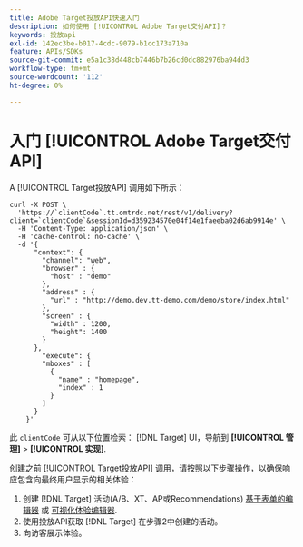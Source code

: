 ```yaml
---
title: Adobe Target投放API快速入门
description: 如何使用 [!UICONTROL Adobe Target交付API]？
keywords: 投放api
exl-id: 142ec3be-b017-4cdc-9079-b1cc173a710a
feature: APIs/SDKs
source-git-commit: e5a1c38d448cb7446b7b26cd0dc882976ba94dd3
workflow-type: tm+mt
source-wordcount: '112'
ht-degree: 0%

---
```


# 入门 [!UICONTROL Adobe Target交付API]

A [!UICONTROL Target投放API] 调用如下所示：

```
curl -X POST \
  'https://`clientCode`.tt.omtrdc.net/rest/v1/delivery?client=`clientCode`&sessionId=d359234570e04f14e1faeeba02d6ab9914e' \
  -H 'Content-Type: application/json' \
  -H 'cache-control: no-cache' \
  -d '{
      "context": {
        "channel": "web",
        "browser" : {
          "host" : "demo"
        },
        "address" : {
          "url" : "http://demo.dev.tt-demo.com/demo/store/index.html"
        },
        "screen" : {
          "width" : 1200,
          "height": 1400
        }
      },
        "execute": {
        "mboxes" : [
          {
            "name" : "homepage",
            "index" : 1
          }
        ]
      }
    }'
```

此 `clientCode` 可从以下位置检索： [!DNL Target] UI，导航到 **[!UICONTROL 管理]** > **[!UICONTROL 实现]**.

创建之前 [!UICONTROL Target投放API] 调用，请按照以下步骤操作，以确保响应包含向最终用户显示的相关体验：

1. 创建 [!DNL Target] 活动(A/B、XT、AP或Recommendations) [基于表单的编辑器](https://experienceleague.adobe.com/docs/target/using/experiences/form-experience-composer.html?lang=en) 或 [可视化体验编辑器](https://experienceleague.adobe.com/docs/target/using/experiences/vec/visual-experience-composer.html).
1. 使用投放API获取 [!DNL Target] 在步骤2中创建的活动。
1. 向访客展示体验。
